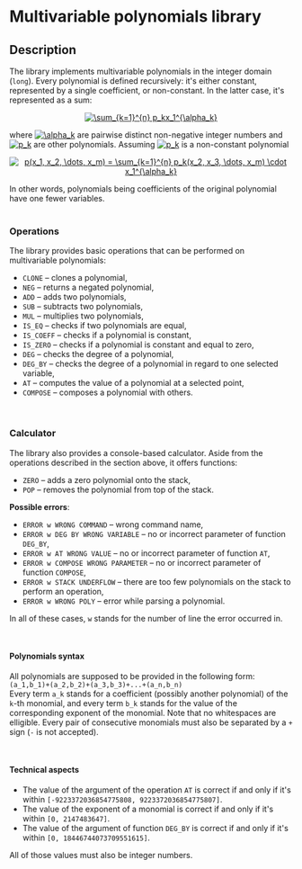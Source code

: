 # <b>Multivariable polynomials library</b> #
## <b>Description</b> ##
The library implements multivariable polynomials in the integer domain (`long`). Every polynomial is defined recursively: it's either constant, represented by a single coefficient, or non-constant. In the latter case, it's represented as a sum:
<p align="center"><a href="https://www.codecogs.com/eqnedit.php?latex=\sum_{k=1}^{n}&space;p_kx_1^{\alpha_k}" target="_blank"><img src="https://latex.codecogs.com/gif.latex?\sum_{k=1}^{n}&space;p_kx_1^{\alpha_k}" title="\sum_{k=1}^{n} p_kx_1^{\alpha_k}" /></a>
</p>
where <a href="https://www.codecogs.com/eqnedit.php?latex=\inline&space;\alpha_k" target="_blank"><img src="https://latex.codecogs.com/gif.latex?\inline&space;\alpha_k" title="\alpha_k" /></a> are pairwise distinct non-negative integer numbers and <a href="https://www.codecogs.com/eqnedit.php?latex=\inline&space;p_k" target="_blank"><img src="https://latex.codecogs.com/gif.latex?\inline&space;p_k" title="p_k" /></a> are other polynomials. Assuming <a href="https://www.codecogs.com/eqnedit.php?latex=\inline&space;p_k" target="_blank"><img src="https://latex.codecogs.com/gif.latex?\inline&space;p_k" title="p_k" /></a> is a non-constant polynomial
<p align="center"><a href="https://www.codecogs.com/eqnedit.php?latex=p(x_1,&space;x_2,&space;\dots,&space;x_m)&space;=&space;\sum_{k=1}^{n}&space;p_k(x_2,&space;x_3,&space;\dots,&space;x_m)&space;\cdot&space;x_1^{\alpha_k}" target="_blank"><img src="https://latex.codecogs.com/gif.latex?p(x_1,&space;x_2,&space;\dots,&space;x_m)&space;=&space;\sum_{k=1}^{n}&space;p_k(x_2,&space;x_3,&space;\dots,&space;x_m)&space;\cdot&space;x_1^{\alpha_k}" title="p(x_1, x_2, \dots, x_m) = \sum_{k=1}^{n} p_k(x_2, x_3, \dots, x_m) \cdot x_1^{\alpha_k}" /></a>
</p>
In other words, polynomials being coefficients of the original polynomial have one fewer variables.

<br/>
<br/>

### <b>Operations</b> ###
The library provides basic operations that can be performed on multivariable polynomials:
* `CLONE` – clones a polynomial,
* `NEG` – returns a negated polynomial,
* `ADD` – adds two polynomials,
* `SUB` – subtracts two polynomials,
* `MUL` – multiplies two polynomials, 
* `IS_EQ` – checks if two polynomials are equal,
* `IS_COEFF` – checks if a polynomial is constant,
* `IS_ZERO` – checks if a polynomial is constant and equal to zero,
* `DEG` – checks the degree of a polynomial,
* `DEG_BY` – checks the degree of a polynomial in regard to one selected variable,
* `AT` – computes the value of a polynomial at a selected point,
* `COMPOSE` – composes a polynomial with others.

<br/>

### <b>Calculator</b> ###
The library also provides a console-based calculator. Aside from the operations described in the section above, it offers functions:
* `ZERO` – adds a zero polynomial onto the stack,
* `POP` – removes the polynomial from top of the stack.

<b>Possible errors</b>:
* `ERROR w WRONG COMMAND` – wrong command name,
* `ERROR w DEG BY WRONG VARIABLE` – no or incorrect parameter of function `DEG_BY`,
* `ERROR w AT WRONG VALUE` – no or incorrect parameter of function `AT`,
* `ERROR w COMPOSE WRONG PARAMETER` – no or incorrect parameter of function `COMPOSE`,
* `ERROR w STACK UNDERFLOW` – there are too few polynomials on the stack to perform an operation,
* `ERROR w WRONG POLY` – error while parsing a polynomial.

In all of these cases, `w` stands for the number of line the error occurred in.

<br />

#### <b>Polynomials syntax</b> ####
All polynomials are supposed to be provided in the following form:<br />
`(a_1,b_1)+(a_2,b_2)+(a_3,b_3)+...+(a_n,b_n)`<br />
Every term `a_k` stands for a coefficient (possibly another polynomial) of the `k`-th monomial, and every term `b_k` stands for the value of the corresponding exponent of the monomial. Note that no whitespaces are elligible. Every pair of consecutive monomials must also be separated by a `+` sign (`-` is not accepted).

<br />

#### <b>Technical aspects</b> ####
* The value of the argument of the operation `AT` is correct if and only if it's within `[-9223372036854775808, 9223372036854775807]`.
* The value of the exponent of a monomial is correct if and only if it's within `[0, 2147483647]`.
* The value of the argument of function `DEG_BY` is correct if and only if it's within `[0, 18446744073709551615]`.

All of those values must also be integer numbers.
